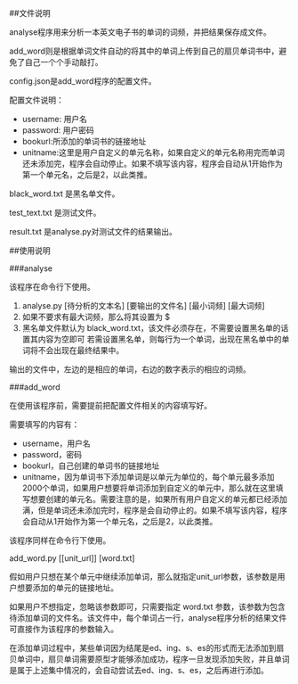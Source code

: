 ##文件说明

analyse程序用来分析一本英文电子书的单词的词频，并把结果保存成文件。

add_word则是根据单词文件自动的将其中的单词上传到自己的扇贝单词书中，避免了自己一个个手动敲打。

config.json是add_word程序的配置文件。

配置文件说明：

- username: 用户名
- password: 用户密码
- bookurl:所添加的单词书的链接地址
- unitname:这里是用户自定义的单元名称，如果自定义的单元名称用完而单词还未添加完，程序会自动停止。如果不填写该内容，程序会自动从1开始作为第一个单元名，之后是2，以此类推。

black_word.txt 是黑名单文件。

test_text.txt 是测试文件。

result.txt 是analyse.py对测试文件的结果输出。

##使用说明

###analyse

该程序在命令行下使用。

1. analyse.py [待分析的文本名] [要输出的文件名] [最小词频] [最大词频]
2. 如果不要求有最大词频，那么将其设置为 $ 
3. 黑名单文件默认为 black_word.txt，该文件必须存在，不需要设置黑名单的话置其内容为空即可
若需设置黑名单，则每行为一个单词，出现在黑名单中的单词将不会出现在最终结果中。

输出的文件中，左边的是相应的单词，右边的数字表示的相应的词频。

###add_word

在使用该程序前，需要提前把配置文件相关的内容填写好。

需要填写的内容有：

- username，用户名
- password，密码
- bookurl，自己创建的单词书的链接地址
- unitname，因为单词书下添加单词是以单元为单位的，每个单元最多添加2000个单词，如果用户想要将单词添加到自定义的单元中，那么就在这里填写想要创建的单元名。需要注意的是，如果所有用户自定义的单元都已经添加满，但是单词还未添加完时，程序是会自动停止的。如果不填写该内容，程序会自动从1开始作为第一个单元名，之后是2，以此类推。

该程序同样在命令行下使用。

add_word.py [[unit_url]] [word.txt]

假如用户只想在某个单元中继续添加单词，那么就指定unit_url参数，该参数是用户想要添加的单元的链接地址。

如果用户不想指定，忽略该参数即可，只需要指定 word.txt 参数，该参数为包含待添加单词的文件名。该文件中，每个单词占一行，analyse程序分析的结果文件可直接作为该程序的参数输入。 

在添加单词过程中，某些单词因为结尾是ed、ing、s、es的形式而无法添加到扇贝单词中，扇贝单词需要原型才能够添加成功，程序一旦发现添加失败，并且单词是属于上述集中情况的，会自动尝试去ed、ing、s、es，之后再进行添加。
